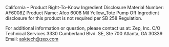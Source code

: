  
 
 
California – Product Right-To-Know Ingredient Disclosure 
Material Number: AF6008Z 
Product Name: Afco 6008 Mil Yellow_Tote Pump Off 
Ingredient disclosure for this product is not required per SB 258 Regulation. 
 
For additional information or question, please contact us at: 
Zep, Inc. 
C/O Technical Services 
3330 Cumberland Blvd. SE, Ste 700 
Atlanta, GA 30339 
Email: asktech@zep.com 
 
 
 
 

